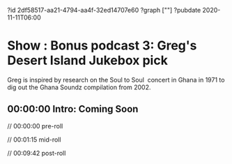 ?id 2df58517-aa21-4794-aa4f-32ed14707e60
?graph [""]
?pubdate 2020-11-11T06:00

# Show : Bonus podcast 3: Greg's Desert Island Jukebox pick

Greg is inspired by research on the Soul to Soul  concert in Ghana in 1971 to dig out the Ghana Soundz compilation from 2002.

## 00:00:00 Intro: Coming Soon

// 00:00:00 pre-roll

// 00:01:15 mid-roll

// 00:09:42 post-roll
